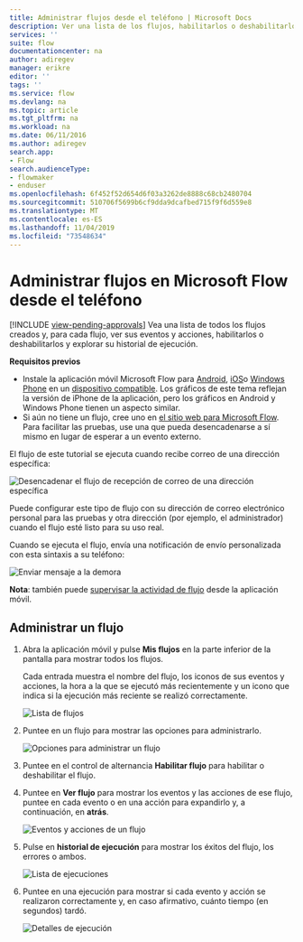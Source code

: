 ```yaml
---
title: Administrar flujos desde el teléfono | Microsoft Docs
description: Ver una lista de los flujos, habilitarlos o deshabilitarlos, y ver los eventos/s, las acciones y el historial de ejecución de cada flujo
services: ''
suite: flow
documentationcenter: na
author: adiregev
manager: erikre
editor: ''
tags: ''
ms.service: flow
ms.devlang: na
ms.topic: article
ms.tgt_pltfrm: na
ms.workload: na
ms.date: 06/11/2016
ms.author: adiregev
search.app:
- Flow
search.audienceType:
- flowmaker
- enduser
ms.openlocfilehash: 6f452f52d654d6f03a3262de8888c68cb2480704
ms.sourcegitcommit: 510706f5699b6cf9dda9dcafbed715f9f6d559e8
ms.translationtype: MT
ms.contentlocale: es-ES
ms.lasthandoff: 11/04/2019
ms.locfileid: "73548634"
---
```

# <a name="manage-flows-in-microsoft-flow-from-your-phone"></a>Administrar flujos en Microsoft Flow desde el teléfono
[!INCLUDE [view-pending-approvals](includes/cc-rebrand.md)]
Vea una lista de todos los flujos creados y, para cada flujo, ver sus eventos y acciones, habilitarlos o deshabilitarlos y explorar su historial de ejecución.

**Requisitos previos**

* Instale la aplicación móvil Microsoft Flow para [Android](https://aka.ms/flowmobiledocsandroid), [iOS](https://aka.ms/flowmobiledocsios)o [Windows Phone](https://aka.ms/flowmobilewindows) en un [dispositivo compatible](getting-started.md#use-the-mobile-app). Los gráficos de este tema reflejan la versión de iPhone de la aplicación, pero los gráficos en Android y Windows Phone tienen un aspecto similar.
* Si aún no tiene un flujo, cree uno en [el sitio web para Microsoft Flow](https://flow.microsoft.com/). Para facilitar las pruebas, use una que pueda desencadenarse a sí mismo en lugar de esperar a un evento externo.

El flujo de este tutorial se ejecuta cuando recibe correo de una dirección específica:

![Desencadenar el flujo de recepción de correo de una dirección específica](./media/mobile-manage-flows/create-trigger.png)

Puede configurar este tipo de flujo con su dirección de correo electrónico personal para las pruebas y otra dirección (por ejemplo, el administrador) cuando el flujo esté listo para su uso real.

Cuando se ejecuta el flujo, envía una notificación de envío personalizada con esta sintaxis a su teléfono:

![Enviar mensaje a la demora](./media/mobile-manage-flows/create-event.png)

**Nota**: también puede [supervisar la actividad de flujo](mobile-monitor-activity.md) desde la aplicación móvil.

## <a name="manage-a-flow"></a>Administrar un flujo
1. Abra la aplicación móvil y pulse **Mis flujos** en la parte inferior de la pantalla para mostrar todos los flujos.
   
    Cada entrada muestra el nombre del flujo, los iconos de sus eventos y acciones, la hora a la que se ejecutó más recientemente y un icono que indica si la ejecución más reciente se realizó correctamente.
   
    ![Lista de flujos](./media/mobile-manage-flows/flow-list.png)
2. Puntee en un flujo para mostrar las opciones para administrarlo.
   
    ![Opciones para administrar un flujo](./media/mobile-manage-flows/flow-details.png)
3. Puntee en el control de alternancia **Habilitar flujo** para habilitar o deshabilitar el flujo.
4. Puntee en **Ver flujo** para mostrar los eventos y las acciones de ese flujo, puntee en cada evento o en una acción para expandirlo y, a continuación, en **atrás**.
   
    ![Eventos y acciones de un flujo](./media/mobile-manage-flows/flow-event-action.png)
5. Pulse en **historial de ejecución** para mostrar los éxitos del flujo, los errores o ambos.
   
    ![Lista de ejecuciones](./media/mobile-manage-flows/history-mixed.png)
6. Puntee en una ejecución para mostrar si cada evento y acción se realizaron correctamente y, en caso afirmativo, cuánto tiempo (en segundos) tardó.
   
    ![Detalles de ejecución](./media/mobile-manage-flows/flow-run.png)

